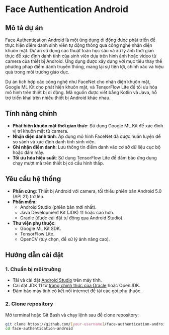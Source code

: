 # Face Authentication Android

## Mô tả dự án

Face Authentication Android là một ứng dụng di động được phát triển để thực hiện điểm danh sinh viên tự động thông qua công nghệ nhận diện khuôn mặt. Dự án sử dụng các thuật toán học sâu và xử lý ảnh thời gian thực để xác định danh tính của sinh viên dựa trên hình ảnh hoặc video từ camera của thiết bị Android. Ứng dụng được xây dựng với mục tiêu thay thế phương pháp điểm danh truyền thống, mang lại sự tiện lợi, chính xác và hiệu quả trong môi trường giáo dục.

Dự án tích hợp các công nghệ như FaceNet cho nhận diện khuôn mặt, Google ML Kit cho phát hiện khuôn mặt, và TensorFlow Lite để tối ưu hóa mô hình trên thiết bị di động. Mã nguồn được viết bằng Kotlin và Java, hỗ trợ triển khai trên nhiều thiết bị Android khác nhau.

## Tính năng chính

- **Phát hiện khuôn mặt thời gian thực**: Sử dụng Google ML Kit để xác định vị trí khuôn mặt từ camera.
- **Nhận diện danh tính**: Áp dụng mô hình FaceNet đã được huấn luyện để so sánh và xác định danh tính sinh viên.
- **Ghi nhận điểm danh**: Lưu thông tin điểm danh vào cơ sở dữ liệu cục bộ hoặc đám mây.
- **Tối ưu hóa hiệu suất**: Sử dụng TensorFlow Lite để đảm bảo ứng dụng chạy mượt mà trên thiết bị có cấu hình thấp.

## Yêu cầu hệ thống

- **Phần cứng**: Thiết bị Android với camera, tối thiểu phiên bản Android 5.0 (API 21) trở lên.
- **Phần mềm**:
  - Android Studio (phiên bản mới nhất).
  - Java Development Kit (JDK) 11 hoặc cao hơn.
  - Gradle (được cài đặt tự động qua Android Studio).
- **Thư viện phụ thuộc**:
  - Google ML Kit SDK.
  - TensorFlow Lite.
  - OpenCV (tùy chọn, để xử lý ảnh nâng cao).

## Hướng dẫn cài đặt

### 1. Chuẩn bị môi trường
- Tải và cài đặt [Android Studio](https://developer.android.com/studio) trên máy tính.
- Cài đặt JDK 11 từ [trang chính thức của Oracle](https://www.oracle.com/java/technologies/javase-jdk11-downloads.html) hoặc OpenJDK.
- Đảm bảo máy tính có kết nối internet để tải các gói phụ thuộc.

### 2. Clone repository
Mở terminal hoặc Git Bash và chạy lệnh sau để clone repository:
```bash
git clone https://github.com/[your-username]/face-authentication-android.git
cd face-authentication-android
